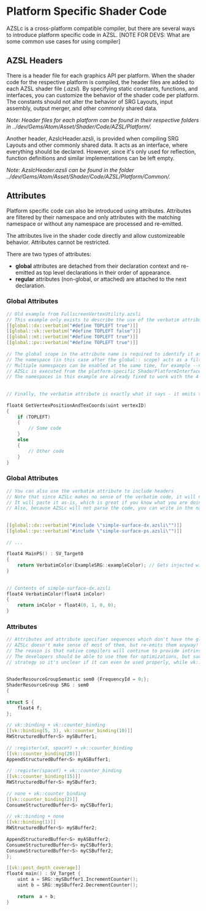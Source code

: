 # Platform Specific Shader Code
AZSLc is a cross-platform compatible compiler, but there are several ways to introduce platform specific code in AZSL. 
[NOTE FOR DEVS: What are some common use cases for using compiler]

## AZSL Headers
There is a header file for each graphics API per platform. When the shader code for the respective platform is compiled, the header files are added to each AZSL shader file (*.azsl*). By specifying static constants, functions, and interfaces, you can customize the behavior of the shader code per platform. The constants should not alter the behavior of SRG Layouts, input assembly, output merger, and other commonly shared data. 

*Note: Header files for each platform can be found in their respective folders in ../dev/Gems/Atom/Asset/Shader/Code/AZSL/Platform/.*

Another header, AzslcHeader.azsli, is provided when compiling SRG Layouts and other commonly shared data. It acts as an interface, where everything should be declared. However, since it's only used for reflection, function definitions and similar implementations can be left empty. 

*Note: AzslcHeader.azsli can be found in the folder ../dev/Gems/Atom/Asset/Shader/Code/AZSL/Platform/Common/.*

<!-- 
What do these examples show? Why are they helpful in this section?
Example from AzslcHeader.h
```cpp
// The default azsl debug color is the Amazon's orange
// We will probably not see this in action, because every platform can override this behavior
// The definition here is just a placeholder which makes the code valid
static const float4 s_AzslDebugColor = float4(255.0 / 255.0, 153.0 / 255.0, 0, 1);
```

Example from AzslcHeader_Vulkan.h
```cpp
// When compiling for Vulkan, the azsl debug color will be Vulkan's crimson red
static const float4 s_AzslDebugColor = float4(165.0 / 255.0, 30.0 / 255.0, 36.0 / 255.0, 1);
``` -->

## Attributes
Platform specific code can also be introduced using attributes. Attributes are filtered by their namespace and only attributes with the matching namespace or without any namespace are processed and re-emitted.

The attributes live in the shader code directly and allow customizeable behavior. Attributes cannot be restricted. 

There are two types of attributes: 
- **global** attributes are detached from their declaration context and re-emitted as top level declarations in their order of appearance. 
- **regular** attributes (non-global, or attached) are attached to the next declaration. 

### Global Attributes
```cpp
// Old example from FullscreenVertexUtility.azsli
// This example only exists to describe the use of the verbatim attribute - the same result can be achieved by using static const in an AzslHeader file
[[global::dx::verbatim("#define TOPLEFT true")]]
[[global::vk::verbatim("#define TOPLEFT false")]]
[[global::mt::verbatim("#define TOPLEFT true")]]
[[global::pv::verbatim("#define TOPLEFT true")]]
 
// The global scope in the attribute name is required to identify it as a global attribute - this is the only exception of how attributes are declared in other languages, for example in C++
// The namespace (in this case after the global:: scope) acts as a filter - this shader should be compiled with the --namespace=XYZ command line argument to activate it
// Multiple namespaces can be enabled at the same time, for example --namespace=dx,pc,win10
// AZSLc is executed from the platform-specific ShaderPlatformInterface which is unique for DirectX12 (dx), Vulkan (vk), Metal (mt) and Provo (pv)
// The namespaces in this example are already fixed to work with the 4 graphics API so you can use them
 
 
// Finally, the verbatim attribute is exactly what it says - it emits the arguments verbatim. AZSLc makes no sense of the code inside
 
float4 GetVertexPositionAndTexCoords(uint vertexID)
{
    if (TOPLEFT)
    {
        // Some code
    }
    else
    {
        // Other code
    }
}
```

### Global Attributes
```cpp
// You can also use the verbatim attribute to include headers
// Note that since AZSLc makes no sense of the verbatim code, it will not parse, validate or inspect the code in the include files
// It will paste it as-is, which is great if you know what you are doing, but puts all validation requirements on the developers
// Also, because AZSLc will not parse the code, you can write in the native shader grammar directly - it will not trigger an AZSL syntax error
 
 
[[global::dx::verbatim("#include \"simple-surface-dx.azsli\"")]]
[[global::pv::verbatim("#include \"simple-surface-ps.azsli\"")]]
 
// ...
 
float4 MainPS() : SV_Target0
{
    return VerbatimColor(ExampleSRG::exampleColor); // Gets injected with the verbatim #include
}
 
 
// Contents of simple-surface-dx.azsli
float4 VerbatimColor(float4 inColor)
{
    return inColor + float4(0, 1, 0, 0);
}
```

### Attributes
```cpp
// Attributes and attribute specifier sequences which don't have the global namespace are considered regular and are attached to the next declaration, just like normal attributes
// AZSLc doesn't make sense of most of them, but re-emits them anyway!
// The reason is that native compilers will continue to provide intrinsic keywords and attributes that we haven't yet seen (so we can't support them before they're released!)
// The developers should be able to use them for optimizations, but such attributes remain mostly untested - in the example below vk::binding is likely to interfere with our own binding
// strategy so it's unclear if it can even be used properly, while vk::post_depth_coverage is a hint for the shader compiler and has no effect on our reflection system
 
 
ShaderResourceGroupSemantic sem0 {FrequencyId = 0;};
ShaderResourceGroup SRG : sem0
{
 
struct S {
    float4 f;
};
 
// vk::binding + vk::counter_binding
[[vk::binding(5, 3), vk::counter_binding(10)]]
RWStructuredBuffer<S> mySBuffer1;
 
// :register(xX, spaceY) + vk::counter_binding
[[vk::counter_binding(20)]]
AppendStructuredBuffer<S> myASBuffer1;
 
// :register(spaceY) + vk::counter_binding
[[vk::counter_binding(15)]]
RWStructuredBuffer<S> mySBuffer3;
 
// none + vk::counter_binding
[[vk::counter_binding(2)]]
ConsumeStructuredBuffer<S> myCSBuffer1;
 
// vk::binding + none
[[vk::binding(1)]]
RWStructuredBuffer<S> mySBuffer2;
 
AppendStructuredBuffer<S> myASBuffer2;
ConsumeStructuredBuffer<S> myCSBuffer3;
ConsumeStructuredBuffer<S> myCSBuffer2;
};
 
[[vk::post_depth_coverage]]
float4 main() : SV_Target {
    uint a = SRG::mySBuffer1.IncrementCounter();
    uint b = SRG::mySBuffer2.DecrementCounter();
 
    return  a + b;
}
```
